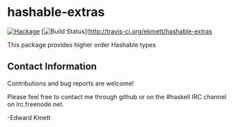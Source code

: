 hashable-extras
===============

[![Hackage](https://img.shields.io/hackage/v/hashable-extras.svg)](https://hackage.haskell.org/package/hashable-extras) [![Build Status](https://secure.travis-ci.org/ekmett/hashable-extras.png?branch=master)](http://travis-ci.org/ekmett/hashable-extras

This package provides higher order Hashable types

Contact Information
-------------------

Contributions and bug reports are welcome!

Please feel free to contact me through github or on the #haskell IRC channel on irc.freenode.net.

-Edward Kmett
